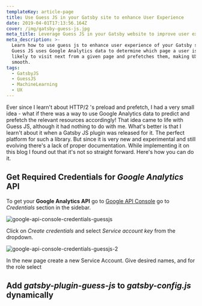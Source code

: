 ```yaml
---
templateKey: article-page
title: Use Guess JS in your Gatsby site to enhance User Experience
date: 2019-04-01T17:13:56.164Z
cover: /img/gatsby-guess-js.jpg
meta_title: Leverage Guess JS in your Gatsby website to improve user experience
meta_description: >-
  Learn how to use guess js to enhance user experience of your Gatsby site.
  Guess JS uses Google Analytics data to determine which page a user is mostly
  likely to visit next from a given page and prefetches them, making UX super
  smooth.
tags:
  - GatsbyJS
  - GuessJS
  - MachineLearning
  - UX
---
```

Ever since I learn't about HTTP/2 's preload and prefetch, I had a very small idea  - what if there was a way to use Google Analytics data to predict and prefetch the relevant resources accordingly! That idea came to life with Guess JS, although it had nothing to do with me. What's better is that I learn't about it when a Gatsby JS plugin was released for it. The perfect platform for such a library. But since it is very new and experimental and still evolving there's a lack of proper documentation. While implementing it on this blog I found out that it's not so straight forward. Here's how you can do it.

## Get Required Credentials for _Google Analytics_ API

To get your **Google Analytics API** go to [Google API Console](https://console.developers.google.com/) go to _Credentials_ section in the sidebar.

![google-api-console-credentials-guessjs](/img/screenshot-2019-04-03-at-11.59.00-pm.png "google-api-console-credentials")

Click on _Create credentials_ and select _Service account key_ from the dropdown.

![google-api-console-credentials-guessjs-2](/img/screenshot-2019-04-04-at-12.03.05-am.png "google-api-console-credentials-2")

In the new page create a new Service Account. Give desired names, and for the role select

## Add _gatsby-plugin-guess-js_ to _gatsby-config.js_ dynamically
